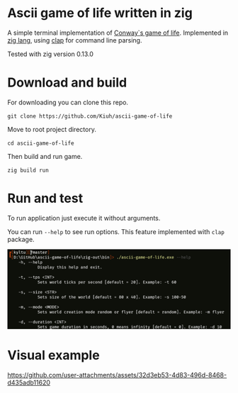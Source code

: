 # Ascii game of life written in zig

A simple terminal implementation of [Conway`s game of life](https://conwaylife.com/wiki/Conway%27s_Game_of_Life). Implemented in [zig lang](https://ziglang.org/), using [clap](https://github.com/Hejsil/zig-clap) for command line parsing.

Tested with zig version 0.13.0

# Download and build

For downloading you can clone this repo.

```
git clone https://github.com/Kiuh/ascii-game-of-life
```

Move to root project directory.

```
cd ascii-game-of-life
```

Then build and run game.

```
zig build run
```

# Run and test

To run application just execute it without arguments.

You can run `--help` to see run options.
This feature implemented with `clap` package.

![alt text](graphic/help.png)

# Visual example

https://github.com/user-attachments/assets/32d3eb53-4d83-496d-8468-d435adb11620

